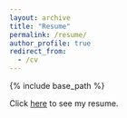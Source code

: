 ```yaml
---
layout: archive
title: "Resume"
permalink: /resume/
author_profile: true
redirect_from:
  - /cv
---
```


{% include base_path %}

Click [here](https://abhishek0318.github.io/files/abhishek_sharma_resume.pdf) to see my resume.
